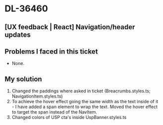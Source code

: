 # DL-36460

## [UX feedback | React] Navigation/header updates


## Problems I faced in this ticket

- None.

## My solution

1. Changed the paddings where asked in ticket (Breacrumbs.styles.ts; NavigationItem.styles.ts)
2. To achieve the hover effect going the same width as the text inside of it - I have added a span element to wrap the text. Moved the hover effect to target the span instead of the NavItem.
3. Changed colors of USP cta's inside UspBanner.styles.ts